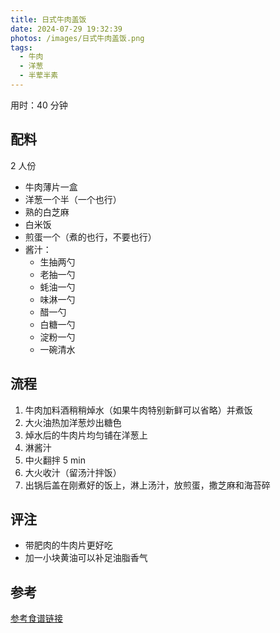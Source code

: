 ```yaml
---
title: 日式牛肉盖饭
date: 2024-07-29 19:32:39
photos: /images/日式牛肉盖饭.png
tags:
  - 牛肉
  - 洋葱
  - 半荤半素
---
```


用时：40 分钟

## 配料

2 人份

- 牛肉薄片一盒
- 洋葱一个半（一个也行）
- 熟的白芝麻
- 白米饭
- 煎蛋一个（煮的也行，不要也行）
- 酱汁：
  - 生抽两勺
  - 老抽一勺
  - 蚝油一勺
  - 味淋一勺
  - 醋一勺
  - 白糖一勺
  - 淀粉一勺
  - 一碗清水


<!--more-->

## 流程

1. 牛肉加料酒稍稍焯水（如果牛肉特别新鲜可以省略）并煮饭
2. 大火油热加洋葱炒出糖色
3. 焯水后的牛肉片均匀铺在洋葱上
4. 淋酱汁
5. 中火翻拌 5 min
6. 大火收汁（留汤汁拌饭）
7. 出锅后盖在刚煮好的饭上，淋上汤汁，放煎蛋，撒芝麻和海苔碎

## 评注
- 带肥肉的牛肉片更好吃
- 加一小块黄油可以补足油脂香气


## 参考

[参考食谱链接](https://www.xiaohongshu.com/discovery/item/62d916ea00000000120009fb?app_platform=ios&app_version=8.24.5&author_share=1&share_from_user_hidden=true&type=video&xhsshare=WeixinSession&appuid=64d8aaa10000000001007435&apptime=1709177027 "打开参考链接") 
